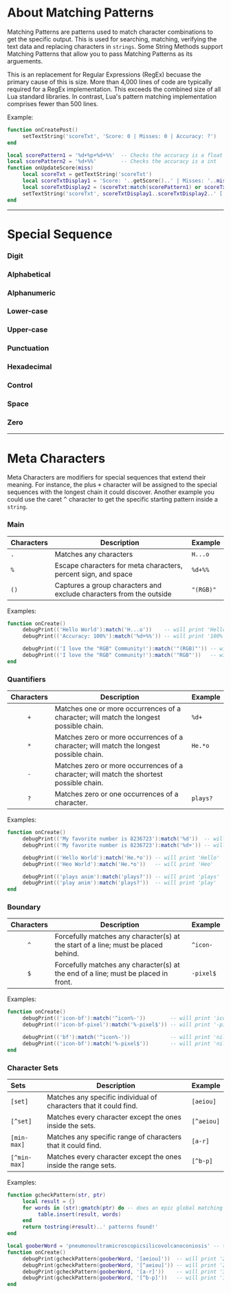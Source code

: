 # About Matching Patterns
Matching Patterns are patterns used to match character combinations to get the specific output. This is used for searching, matching, verifying the text data and replacing characters in `strings`. Some String Methods support Matching Patterns that allow you to pass Matching Patterns as its arguements.

This is an replacement for Regular Expressions (RegEx) becuase the primary cause of this is size. More than 4,000 lines of code are typically required for a RegEx implementation. This exceeds the combined size of all Lua standard libraries. In contrast, Lua's pattern matching implementation comprises fewer than 500 lines.

Example:
```lua
function onCreatePost()
     setTextString('scoreTxt', 'Score: 0 | Misses: 0 | Accuracy: ?')
end

local scorePattern1 = '%d+%p+%d+%%'  -- Checks the accuracy is a float | '%d+%p+%d+%%' > '99.45%'
local scorePattern2 = '%d+%%'        -- Checks the accuracy is a int   | '%d+%%' > '100%'
function onUpdateScore(miss)
     local scoreTxt = getTextString('scoreTxt')
     local scoreTxtDisplay1 = 'Score: '..getScore()..' | Misses: '..miss..' | Accuracy: '
     local scoreTxtDisplay2 = (scoreTxt:match(scorePattern1) or scoreTxt:match(scorePattern2))
     setTextString('scoreTxt', scoreTxtDisplay1..scoreTxtDisplay2..' ['..ratingFC..']')
end
```

***

# Special Sequence

### Digit
### Alphabetical
### Alphanumeric
### Lower-case
### Upper-case
### Punctuation
### Hexadecimal
### Control
### Space
### Zero

***

# Meta Characters
Meta Characters are modifiers for special sequences that extend their meaning. For instance, the plus <kbd>+</kbd> character will be assigned to the special sequences with the longest chain it could discover. Another example you could use the caret <kbd>^</kbd> character to get the specific starting pattern inside a `string`.

### Main
| Characters | Description                                                         | Example   |
|------------|---------------------------------------------------------------------|-----------|
| `.`        | Matches any characters                                              | `H...o`   |
| `%`        | Escape characters for meta characters, percent sign, and space      | `%d+%%`   |
| `()`       | Captures a group characters and exclude characters from the outside | `"(RGB)"` |

Examples:
```lua
function onCreate()
     debugPrint(('Hello World'):match('H...o'))    -- will print 'Hello'
     debugPrint(('Accuracy: 100%'):match('%d+%%')) -- will print '100%'

     debugPrint(('I love the "RGB" Community!'):match('"(RGB)"')) -- will print 'RGB'
     debugPrint(('I love the "RGB" Community!'):match('"RGB"'))   -- will print '"RGB"'
end
```

### Quantifiers
| Characters | Description                                                                              | Example  |
|:----------:|------------------------------------------------------------------------------------------|:---------|
| `+`        | Matches one or more occurrences of a character; will match the longest possible chain.   | `%d+`    |
| `*`        | Matches zero or more occurrences of a character; will match the longest possible chain.  | `He.*o`  |
| `-`        | Matches zero or more occurrences of a character; will match the shortest possible chain. |          |
| `?`        | Matches zero or one occurrences of a character.                                          | `plays?` |

Examples:
```lua
function onCreate()
     debugPrint(('My favorite number is 8236723'):match('%d'))  -- will print '8'
     debugPrint(('My favorite number is 8236723'):match('%d+')) -- will print '8236723'

     debugPrint(('Hello World'):match('He.*o')) -- will print 'Hello'
     debugPrint(('Heo World'):match('He.*o'))   -- will print 'Heo'

     debugPrint(('plays anim'):match('plays?')) -- will print 'plays'
     debugPrint(('play anim'):match('plays?'))  -- will print 'play'
end
```

### Boundary
| Characters | Description                                                                        | Example   |
|:----------:|------------------------------------------------------------------------------------|:----------|
| `^`        | Forcefully matches any character(s) at the start of a line; must be placed behind. | `^icon-`  |
| `$`        | Forcefully matches any character(s) at the end of a line; must be placed in front. | `-pixel$` |

Examples:
```lua
function onCreate()
     debugPrint(('icon-bf'):match('^icon%-'))        -- will print 'icon-'
     debugPrint(('icon-bf-pixel'):match('%-pixel$')) -- will print '-pixel'

     debugPrint(('bf'):match('^icon%-'))             -- will print 'nil'
     debugPrint(('icon-bf'):match('%-pixel$'))       -- will print 'nil'
end
```

### Character Sets
| Sets         | Description                                                       | Example    |
|:-------------|-------------------------------------------------------------------|:-----------|
| `[set]`      | Matches any specific individual of characters that it could find. | `[aeiou]`  |
| `[^set]`     | Matches every character except the ones inside the sets.          | `[^aeiou]` |
| `[min-max]`  | Matches any specific range of characters that it could find.      | `[a-r]`    |
| `[^min-max]` | Matches every character except the ones inside the range sets.    | `[^b-p]`   |

Examples:
```lua
function gcheckPattern(str, ptr)
     local result = {}
     for words in (str):gmatch(ptr) do -- does an epic global matching
          table.insert(result, words)
     end
     return tostring(#result)..' patterns found!'
end

local gooberWord = 'pneumonoultramicroscopicsilicovolcanoconiosis' -- this is a real word
function onCreate()
     debugPrint(gcheckPattern(gooberWord, '[aeiou]'))  -- will print '20 patterns found!'
     debugPrint(gcheckPattern(gooberWord, '[^aeiou]')) -- will print '25 patterns found!'
     debugPrint(gcheckPattern(gooberWord, '[a-r]'))    -- will print '37 patterns found!'
     debugPrint(gcheckPattern(gooberWord, '[^b-p]'))   -- will print '12 patterns found!'
end
```